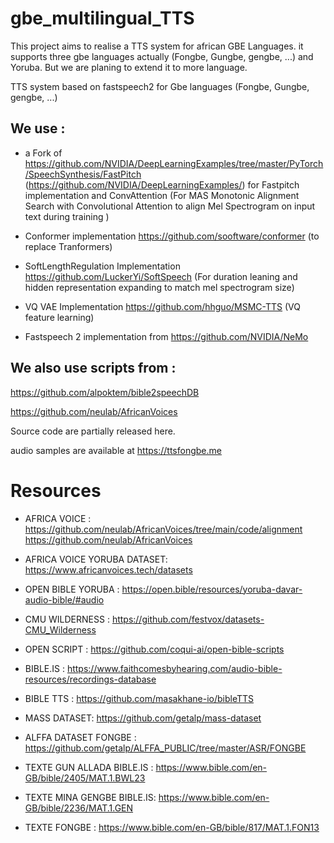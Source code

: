 # gbe_multilingual_TTS

This project aims to realise a TTS system for african GBE Languages. it supports three gbe languages actually (Fongbe, Gungbe, gengbe, ...) 
and Yoruba. But we are planing to extend it to more language.

TTS system based on fastspeech2 for Gbe languages (Fongbe, Gungbe, gengbe, ...) 

## We use :

- a Fork of https://github.com/NVIDIA/DeepLearningExamples/tree/master/PyTorch/SpeechSynthesis/FastPitch 
(https://github.com/NVIDIA/DeepLearningExamples/)  for Fastpitch implementation  and ConvAttention (For MAS Monotonic Alignment Search with 
 Convolutional Attention to align Mel Spectrogram on input text during training )

- Conformer implementation https://github.com/sooftware/conformer (to replace Tranformers)

- SoftLengthRegulation Implementation https://github.com/LuckerYi/SoftSpeech (For duration leaning and hidden representation expanding to match mel spectrogram size)

- VQ VAE Implementation https://github.com/hhguo/MSMC-TTS (VQ feature learning)

- Fastspeech 2  implementation from  https://github.com/NVIDIA/NeMo 


## We also use scripts from :

https://github.com/alpoktem/bible2speechDB

https://github.com/neulab/AfricanVoices


Source code are partially released here.

audio samples are available at https://ttsfongbe.me

# Resources

* AFRICA VOICE : https://github.com/neulab/AfricanVoices/tree/main/code/alignment
               https://github.com/neulab/AfricanVoices


* AFRICA VOICE YORUBA DATASET: https://www.africanvoices.tech/datasets


* OPEN BIBLE YORUBA : https://open.bible/resources/yoruba-davar-audio-bible/#audio


* CMU WILDERNESS : https://github.com/festvox/datasets-CMU_Wilderness


* OPEN SCRIPT : https://github.com/coqui-ai/open-bible-scripts


* BIBLE.IS : https://www.faithcomesbyhearing.com/audio-bible-resources/recordings-database


* BIBLE TTS : https://github.com/masakhane-io/bibleTTS


* MASS DATASET: https://github.com/getalp/mass-dataset


* ALFFA DATASET FONGBE : https://github.com/getalp/ALFFA_PUBLIC/tree/master/ASR/FONGBE

* TEXTE GUN ALLADA BIBLE.IS : https://www.bible.com/en-GB/bible/2405/MAT.1.BWL23

* TEXTE MINA GENGBE BIBLE.IS: https://www.bible.com/en-GB/bible/2236/MAT.1.GEN

* TEXTE FONGBE : https://www.bible.com/en-GB/bible/817/MAT.1.FON13
